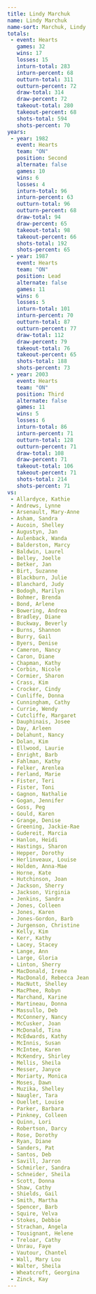 ```yaml
---
title: Lindy Marchuk
name: Lindy Marchuk
name-sort: Marchuk, Lindy
totals:
 - event: Hearts
   games: 32
   wins: 17
   losses: 15
   inturn-total: 283
   inturn-percent: 68
   outturn-total: 311
   outturn-percent: 72
   draw-total: 314
   draw-percent: 72
   takeout-total: 280
   takeout-percent: 68
   shots-total: 594
   shots-percent: 70
years:
 - year: 1982
   event: Hearts
   team: "ON"
   position: Second
   alternate: false
   games: 10
   wins: 6
   losses: 4
   inturn-total: 96
   inturn-percent: 63
   outturn-total: 96
   outturn-percent: 68
   draw-total: 94
   draw-percent: 65
   takeout-total: 98
   takeout-percent: 66
   shots-total: 192
   shots-percent: 65
 - year: 1987
   event: Hearts
   team: "ON"
   position: Lead
   alternate: false
   games: 11
   wins: 6
   losses: 5
   inturn-total: 101
   inturn-percent: 70
   outturn-total: 87
   outturn-percent: 77
   draw-total: 112
   draw-percent: 79
   takeout-total: 76
   takeout-percent: 65
   shots-total: 188
   shots-percent: 73
 - year: 2003
   event: Hearts
   team: "ON"
   position: Third
   alternate: false
   games: 11
   wins: 5
   losses: 6
   inturn-total: 86
   inturn-percent: 71
   outturn-total: 128
   outturn-percent: 71
   draw-total: 108
   draw-percent: 71
   takeout-total: 106
   takeout-percent: 71
   shots-total: 214
   shots-percent: 71
vs:
 - Allardyce, Kathie
 - Andrews, Lynne
 - Arsenault, Mary-Anne
 - Asham, Sandra
 - Aucoin, Shelley
 - Augustyn, Jan
 - Aulenback, Wanda
 - Balderston, Marcy
 - Baldwin, Laurel
 - Belley, Joelle
 - Betker, Jan
 - Birt, Suzanne
 - Blackburn, Julie
 - Blanchard, Judy
 - Bodogh, Marilyn
 - Bohmer, Brenda
 - Bond, Arlene
 - Bowering, Andrea
 - Bradley, Diane
 - Buckway, Beverly
 - Burns, Shannon
 - Burry, Gail
 - Byers, Denise
 - Cameron, Nancy
 - Caron, Diane
 - Chapman, Kathy
 - Corbin, Nicole
 - Cormier, Sharon
 - Crass, Kim
 - Crocker, Cindy
 - Cunliffe, Donna
 - Cunningham, Cathy
 - Currie, Wendy
 - Cutcliffe, Margaret
 - Dauphinais, Josee
 - Day, Arleen
 - Delahunt, Nancy
 - Dolan, Kim
 - Ellwood, Laurie
 - Enright, Barb
 - Fahlman, Kathy
 - Felker, Arenlea
 - Ferland, Marie
 - Fister, Teri
 - Fister, Toni
 - Gagnon, Nathalie
 - Gogan, Jennifer
 - Goss, Peg
 - Gould, Karen
 - Grange, Denise
 - Greening, Jackie-Rae
 - Gudereit, Marcia
 - Hanlon, Heidi
 - Hastings, Sharon
 - Hepper, Dorothy
 - Herlinveaux, Louise
 - Holden, Anna-Mae
 - Horne, Kate
 - Hutchinson, Joan
 - Jackson, Sherry
 - Jackson, Virginia
 - Jenkins, Sandra
 - Jones, Colleen
 - Jones, Karen
 - Jones-Gordon, Barb
 - Jurgenson, Christine
 - Kelly, Kim
 - Kerr, Kathy
 - Lacey, Stacey
 - Lange, Ann
 - Large, Gloria
 - Linton, Sherry
 - MacDonald, Irene
 - MacDonald, Rebecca Jean
 - MacNutt, Shelley
 - MacPhee, Robyn
 - Marchand, Karine
 - Martineau, Donna
 - Massullo, Deb
 - McConnery, Nancy
 - McCusker, Joan
 - McDonald, Tina
 - McEdwards, Kathy
 - McInnis, Susan
 - McIntee, Karen
 - McKendry, Shirley
 - Mellis, Sheila
 - Messer, Janyce
 - Moriarty, Monica
 - Moses, Dawn
 - Muzika, Shelley
 - Naugler, Tara
 - Ouellet, Louise
 - Parker, Barbara
 - Pinkney, Colleen
 - Quinn, Lori
 - Robertson, Darcy
 - Rose, Dorothy
 - Ryan, Diane
 - Sanders, Pat
 - Santos, Deb
 - Savill, Jarron
 - Schmirler, Sandra
 - Schneider, Sheila
 - Scott, Donna
 - Shaw, Cathy
 - Shields, Gail
 - Smith, Martha
 - Spencer, Barb
 - Squire, Velva
 - Stokes, Debbie
 - Strachan, Angela
 - Tousignant, Helene
 - Treloar, Cathy
 - Unrau, Faye
 - Vautour, Chantel
 - Wall, Mary Lou
 - Walter, Sheila
 - Wheatcroft, Georgina
 - Zinck, Kay
---
```

